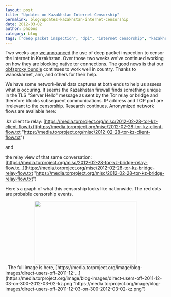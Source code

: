 ```yaml
---
layout: post
title: "Updates on Kazakhstan Internet Censorship"
permalink: blog/updates-kazakhstan-internet-censorship
date: 2012-03-02
author: phobos
category: blog
tags: ["deep packet inspection", "dpi", "internet censorship", "kazakhstan", "network data"]
---
```


Two weeks ago [we announced](https://blog.torproject.org/blog/kazakhstan-upgrades-censorship-deep-packet-inspection) the use of deep packet inspection to censor the Internet in Kazakhstan. Over those two weeks we've continued working on how they are blocking native tor connections. The good news is that our [obfsproxy bundle](https://www.torproject.org/projects/obfsproxy.html.en) continues to work well in country. Thanks to wanoskarnet, ann, and others for their help.

We have some network-level data captures at both ends to help us assess what is occuring. It seems the Kazakhstan firewall finds something unique in the TLS "Server Hello" message as sent by the Tor relay or bridge and therefore blocks subsequent communications. IP address and TCP port are irrelevant to the censorship. Research continues. Anonymized network flows are available here:

.kz client to relay: [https://media.torproject.org/misc/2012-02-28-tor-kz-client-flow.txt](https://media.torproject.org/misc/2012-02-28-tor-kz-client-flow.txt "https://media.torproject.org/misc/2012-02-28-tor-kz-client-flow.txt")

and

the relay view of that same conversation: [https://media.torproject.org/misc/2012-02-28-tor-kz-bridge-relay-flow.tx...](https://media.torproject.org/misc/2012-02-28-tor-kz-bridge-relay-flow.txt "https://media.torproject.org/misc/2012-02-28-tor-kz-bridge-relay-flow.txt")

Here's a graph of what this censorship looks like nationwide. The red dots are probable censorship events.

<center><a href="https://media.torproject.org/image/blog-images/direct-users-off-2011-12-03-on-300-2012-03-02-kz.png"><img src="https://media.torproject.org/image/blog-images/direct-users-off-2011-12-03-on-300-2012-03-02-kz.png" height="200" width="320"></a></center>. The full image is here, [https://media.torproject.org/image/blog-images/direct-users-off-2011-12-...](https://media.torproject.org/image/blog-images/direct-users-off-2011-12-03-on-300-2012-03-02-kz.png "https://media.torproject.org/image/blog-images/direct-users-off-2011-12-03-on-300-2012-03-02-kz.png")
